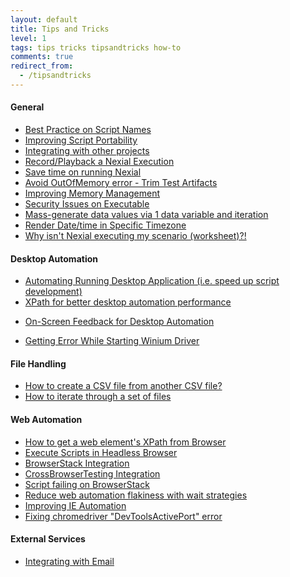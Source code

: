 ```yaml
---
layout: default
title: Tips and Tricks
level: 1
tags: tips tricks tipsandtricks how-to
comments: true
redirect_from:
  - /tipsandtricks
---
```



#### General
- [Best Practice on Script Names](ValidScriptNames)
- [Improving Script Portability](ImprovingScriptPortability)
- [Integrating with other projects](IntegratingWithOtherProjects)
- [Record/Playback a Nexial Execution](RecordPlayback)
- [Save time on running Nexial](SaveTimeRunningNexial)
- [Avoid OutOfMemory error - Trim Test Artifacts](TrimTestArtifacts)
- [Improving Memory Management](ImprovingMemoryManagement)
- [Security Issues on Executable](SecurityIssuesExecutableFiles)
- [Mass-generate data values via 1 data variable and iteration](scope-currentIteration)
- [Render Date/time in Specific Timezone](DisplayCurrentTimeInSpecificTimeZone)
- [Why isn't Nexial executing my scenario (worksheet)?!](ScenarioExecution)


#### Desktop Automation
- [Automating Running Desktop Application (i.e. speed up script development)](AutomatingRunningDesktopApplication)
- [XPath for better desktop automation performance](EfficientXPATH_Desktop)
<!-- - *in progress* [How do I make sure that the Table component is scanned properly?]() -->
<!-- - *in progress* [How to generate cache json and moving xpaths to application.json with customized names]() -->
<!-- - *in progress* [How to use UISpy and do Xpath mapping.]() -->
<!-- - *in progress* [Managing Login Form, Ribbon and ExplorerBar for Desktop Applications]() -->
- [On-Screen Feedback for Desktop Automation](OnScreenFeedbackDesktopApp)
<!-- - *in progress* [Ribbon icon is clicking the wrong Icon]() -->
<!-- - *in progress* [What is the correct way to give XPath to the Table component?]() -->
- [Getting Error While Starting Winium Driver](WiniumStartingError)


#### File Handling
- [How to create a CSV file from another CSV file?](CreateCSVFromOtherCSV)
- [How to iterate through a set of files](IterateOverSetOfFiles)


#### Web Automation
- [How to get a web element's XPath from Browser](FindXPathFromChrome)
- [Execute Scripts in Headless Browser](ExecuteScripts_HeadlessBrowser)
- [BrowserStack Integration](BrowserStackIntegration)
- [CrossBrowserTesting Integration](CrossBrowserTestingIntegration)
- [Script failing on BrowserStack](ScriptFailingonBrowserStack)
- [Reduce web automation flakiness with wait strategies](ReduceWebAutomationFlakiness)
- [Improving IE Automation](WebAutomationOnIE)
- [Fixing chromedriver "DevToolsActivePort" error](ChromeDevToolError)


#### External Services
- [Integrating with Email](IntegratingNexialWithEmail)